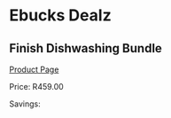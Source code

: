 
# Ebucks Dealz
## Finish Dishwashing Bundle
[Product Page](https://www.ebucks.com/web/shop/productSelected.do?prodId=1014386442&catId=909917204)

Price: R459.00

Savings: 


	